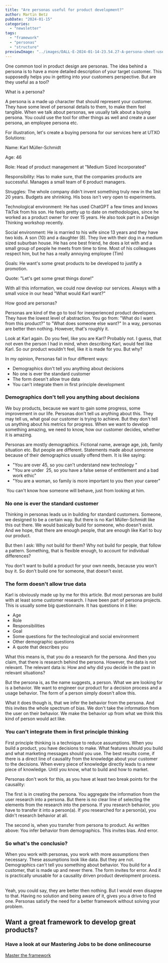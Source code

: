 ```yaml
---
title: "Are personas useful for product development?"
author: Martin Betz
pubDate: "2024-01-15"
categories:
  - "newsletter"
tags:
  - "framework"
  - "personas"
  - "structure"
previewImage: "../images/DALL·E-2024-01-14-23.54.27-A-persona-sheet-used-in-marketing-or-product-development-in-a-watercolor-and-slightly-geometric-style.-The-sheet-should-include-various-sections-for-.png"
---
```


One common tool in product design are personas. The idea behind a persona is to have a more detailed description of your target customer. This supposedly helps you in getting into your customers perspective. But are they useful as a tool?

What is a persona?

A persona is a made up character that should represent your customer. They have some level of personal details to them, to make them feel tangible. When we talk about personas, we usually talk about a buying persona. You could use the tool for other things as well and create a user persona, an employee persona etc.

For illustration, let's create a buying persona for our services here at UTXO Solutions:

Name: Karl Müller-Schmidt

Age: 46

Role: Head of product management at "Medium Sized Incorporated"

Responsibility: Has to make sure, that the companies products are successful. Manages a small team of 6 product managers.  

Struggles: The whole company didn't invent something truly new in the last 20 years. Budgets are shrinking. His boss isn't very open to experiments. 

Technological environment: He has used ChatGPT a few times and knows TikTok from his son. He feels pretty up to date on methodologies, since he worked as a product owner for over 15 years. He also took part in a Design Thinking workshop recently.

Social environment: He is married to his wife since 13 years and they have two kids. A son (10) and a daughter (8). They live with their dog in a medium sized suburban house. He has one best friend, he does a lot with and a small group of people he meets from time to time. Most of his colleagues respect him, but he has a really annoying employee (Tim)

Goals: He want's some great products to be developed to justify a promotion. 

Quote: "Let's get some great things done!"

With all this information, we could now develop our services. Always with a small voice in our head "What would Karl want?"

How good are personas?

Personas are kind of the go to tool for inexperienced product developers. They have the lowest level of abstraction.
You go from: "What do I want from this product?" to "What does someone else want?" In a way, personas are better then nothing. However, that's roughly it.  

Look at Karl again. Do you feel, like you are Karl? Probably not. I guess, that not even the person I had in mind, when describing Karl, would feel like Karl. So our product wouldn't feel, like it is made for you. But why?

In my opinion, Personas fail in four different ways:

- Demographics don't tell you anything about decisions 
- No one is ever the standard customer
- The form doesn't allow true data
- You can't integrate them in first principle development

### Demographics don't tell you anything about decisions

We buy products, because we want to gain some progress, some improvement in our life. Personas don't tell us anything about this. They may tell us, what goal our customer is trying to achieve. But they don't tell us anything about his metrics for progress. When we want to develop something amazing, we need to know, how our customer decides, whether it is amazing.

Personas are mostly demographics. Fictional name, average age, job, family situation etc. But people are different. Statements made about someone because of their demographics usually offend them. It is like saying:  

- "You are over 45, so you can't understand new technology "
- "You are under  25, so you have a false sense of entitlement and a bad work ethic"
- "You are a woman, so family is more important to you then your career"

 You can't know how someone will behave, just from looking at him.

### No one is ever the standard customer

Thinking in personas leads us in building for standard customers. Someone, we designed to be a certain way. But there is no Karl Müller-Schmidt like this out there. We would basically build for someone, who doesn't exist. And we hope, that there are enough people, that are enough like Karl to buy our product. 

But then I ask: Why not build for them? Why not build for people, that follow a pattern. Something, that is flexible enough, to account for individual differences?

You don't want to build a product for your own needs, because you won't buy it. So don't build one for someone, that doesn't exist. 

### The form doesn't allow true data 

Karl is obviously made up by me for this article. But most personas are build with at least some customer research. I have been part of persona projects. This is usually some big questionnaire. It has questions in it like:

- Age
- Role
- Responsibilities
- Goal
- Some questions for the technological and social environment
- Other demographic questions
- A quote that describes you

What this means is, that you do a research for the persona. And then you claim, that there is research behind the persona. However, the data is not relevant. The relevant data is: How and why did you decide in the past in relevant situations? 

But the persona is, as the name suggests, a person. What we are looking for is a behavior. We want to engineer our product for a decision process and a usage behavior. The form of a person simply doesn't allow this. 

What it does though is, that we infer the behavior from the persona. And this invites the whole spectrum of bias. We don't take the information from the user on their behavior. We make the behavior up from what we think this kind of person would act like. 

### You can't integrate them in first principle thinking

First principle thinking is a technique to reduce assumptions. When you build a product, you have decisions to make. What features should you build and what marketing messages should you use. The best results come, if there is a direct line of causality from the knowledge about your customer to the decisions. When every piece of knowledge directly leads to a new piece of knowledge. Until you know, what to build and how to market. 

Personas don't work for this, as you have at least two break points for the causality:

The first is in creating the persona. You aggregate the information from the user research into a persona. But there is no clear line of selecting the elements from the research into the persona. If you research behavior, you have to transfer it into a person(a). If you researched for a person(a), you didn't research behavior at all. 

The second is, when you transfer from persona to product. As written above: You infer behavior from demographics. This invites bias. And error. 

### So what's the conclusio?

When you work with personas, you work with more assumptions then necessary. These assumptions look like data. But they are not. Demographics can't tell you something about behavior. You build for a customer, that is made up and never there. The form invites for error. And it is practically unusable for a causality driven product development process.    

Yeah, you could say, they are better then nothing. But I would even disagree to that. Having no solution and being aware of it, gives you a drive to find one. Personas satisfy the need for a better framework without solving your problem. 



## Want a great framework to develop great products?

### Have a look at our Mastering Jobs to be done onlinecourse

[Master the framework](https://utxo.solutions/services/mastering-jobs-to-be-done-online-workshop/)
